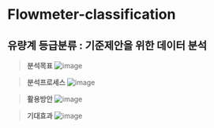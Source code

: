 # Flowmeter-classification
## 유량계 등급분류 : 기준제안을 위한 데이터 분석

> **분석목표**
![image](https://user-images.githubusercontent.com/101242683/206277089-6e321704-3e67-4db0-9c0f-7c5cadeff6c8.png)

> **분석프로세스**
![image](https://user-images.githubusercontent.com/101242683/206276682-d80400c8-c1ee-4a63-a1ef-58856953c5f6.png)

> **활용방안**
![image](https://user-images.githubusercontent.com/101242683/206278863-7388ed02-23dc-4061-b05a-0813676e65c8.png)

> **기대효과**
> ![image](https://user-images.githubusercontent.com/101242683/206279101-a475552a-6943-41d5-9e34-91c0bf756ed8.png)

